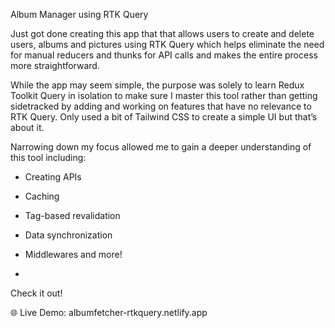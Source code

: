 Album Manager using RTK Query

Just got done creating this app that that allows users to create and delete users, albums and pictures using RTK Query which helps eliminate the need for manual reducers and thunks for API calls and makes the entire process more straightforward.

While the app may seem simple, the purpose was solely to learn Redux Toolkit Query in isolation to make sure I master this tool rather than getting sidetracked by adding and working on features that have no relevance to RTK Query. Only used a bit of Tailwind CSS to create a simple UI but that’s about it.

Narrowing down my focus allowed me to gain a deeper understanding of this tool including:

- Creating APIs

- Caching

- Tag-based revalidation

- Data synchronization

- Middlewares and more!
- 
Check it out!

🌐 Live Demo: albumfetcher-rtkquery.netlify.app
